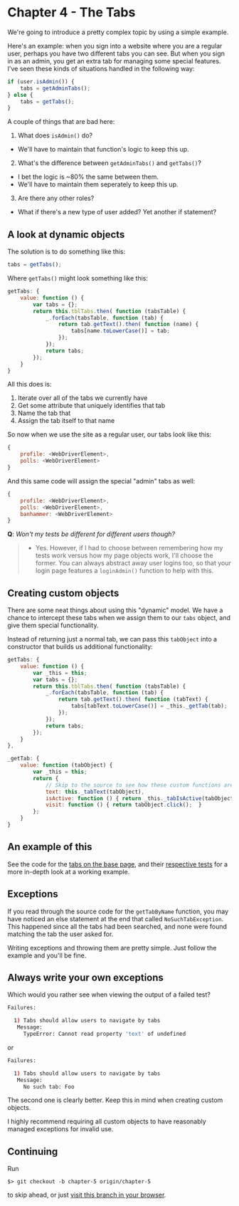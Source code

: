 # Chapter 4 - The Tabs

We're going to introduce a pretty complex topic by using a simple example.

Here's an example: when you sign into a website where you are a regular user, perhaps you have two different tabs you can see. But when you sign in as an admin, you get an extra tab for managing some special features. I've seen these kinds of situations handled in the following way:

```js
if (user.isAdmin()) {
    tabs = getAdminTabs();
} else {
    tabs = getTabs();
}
```

A couple of things that are bad here:

1. What does `isAdmin()` do?
  - We'll have to maintain that function's logic to keep this up.
2. What's the difference between `getAdminTabs()` and `getTabs()`?
  - I bet the logic is ~80% the same between them.
  - We'll have to maintain them seperately to keep this up.
3. Are there any other roles?
  - What if there's a new type of user added? Yet another if statement?

## A look at dynamic objects

The solution is to do something like this:

```js
tabs = getTabs();
```

Where `getTabs()` might look something like this:

```js
getTabs: {
    value: function () {
        var tabs = {};
        return this.tblTabs.then( function (tabsTable) {
            _.forEach(tabsTable, function (tab) {
                return tab.getText().then( function (name) {
                    tabs[name.toLowerCase()] = tab;
                });
            });
            return tabs;
        });
    }
}
```

All this does is:

1. Iterate over all of the tabs we currently have
2. Get some attribute that uniquely identifies that tab
3. Name the tab that
4. Assign the tab itself to that name

So now when we use the site as a regular user, our tabs look like this:

```js
{
    profile: <WebDriverElement>,
    polls: <WebDriverElement>
}
```

And this same code will assign the special "admin" tabs as well:

```js
{
    profile: <WebDriverElement>,
    polls: <WebDriverElement>,
    banhammer: <WebDriverElement>
}
```

**Q**: *Won't my tests be different for different users though?*
>  - Yes. However, if I had to choose between remembering how my tests work versus how my page objects work, I'll choose the former. You can always abstract away user logins too, so that your login page features a `loginAdmin()` function to help with this.

## Creating custom objects

There are some neat things about using this "dynamic" model. We have a chance to intercept these tabs when we assign them to our `tabs` object, and give them special functionality.

Instead of returning just a normal tab, we can pass this `tabObject` into a constructor that builds us additional functionality:

```js
getTabs: {
    value: function () {
        var _this = this;
        var tabs = {};
        return this.tblTabs.then( function (tabsTable) {
            _.forEach(tabsTable, function (tab) {
                return tab.getText().then( function (tabText) {
                    tabs[tabText.toLowerCase()] = _this._getTab(tab);
                });
            });
            return tabs;
        });
    }
},

_getTab: {
    value: function (tabObject) {
        var _this = this;
        return {
            // Skip to the source to see how these custom functions are implemented.
            text: this._tabText(tabObject),
            isActive: function () { return _this._tabIsActive(tabObject); },
            visit: function () { return tabObject.click();  }
        };
    }
}
```

## An example of this

See the code for the [tabs on the base page](test/pages/Base.js), and their [respective tests](test/stories/tabs.js) for a more in-depth look at a working example.

## Exceptions

If you read through the source code for the `getTabByName` function, you may have noticed an else statement at the end that called `NoSuchTabException`. This happened since all the tabs had been searched, and none were found matching the tab the user asked for.

Writing exceptions and throwing them are pretty simple. Just follow the example and you'll be fine.

## Always write your own exceptions

Which would you rather see when viewing the output of a failed test?

```bash
Failures:

  1) Tabs should allow users to navigate by tabs
   Message:
     TypeError: Cannot read property 'text' of undefined
```

or

```bash
Failures:

  1) Tabs should allow users to navigate by tabs
   Message:
     No such tab: Foo
```

The second one is clearly better. Keep this in mind when creating custom objects.

I highly recommend requiring all custom objects to have reasonably managed exceptions for invalid use.

## Continuing

Run

    $> git checkout -b chapter-5 origin/chapter-5

to skip ahead, or just [visit this branch in your browser](../../tree/chapter-5).
